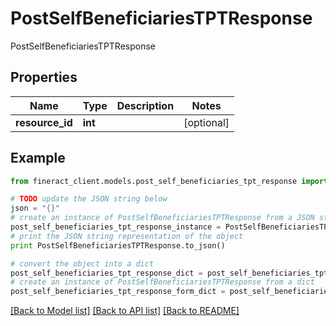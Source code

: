 # PostSelfBeneficiariesTPTResponse

PostSelfBeneficiariesTPTResponse

## Properties

Name | Type | Description | Notes
------------ | ------------- | ------------- | -------------
**resource_id** | **int** |  | [optional] 

## Example

```python
from fineract_client.models.post_self_beneficiaries_tpt_response import PostSelfBeneficiariesTPTResponse

# TODO update the JSON string below
json = "{}"
# create an instance of PostSelfBeneficiariesTPTResponse from a JSON string
post_self_beneficiaries_tpt_response_instance = PostSelfBeneficiariesTPTResponse.from_json(json)
# print the JSON string representation of the object
print PostSelfBeneficiariesTPTResponse.to_json()

# convert the object into a dict
post_self_beneficiaries_tpt_response_dict = post_self_beneficiaries_tpt_response_instance.to_dict()
# create an instance of PostSelfBeneficiariesTPTResponse from a dict
post_self_beneficiaries_tpt_response_form_dict = post_self_beneficiaries_tpt_response.from_dict(post_self_beneficiaries_tpt_response_dict)
```
[[Back to Model list]](../README.md#documentation-for-models) [[Back to API list]](../README.md#documentation-for-api-endpoints) [[Back to README]](../README.md)


